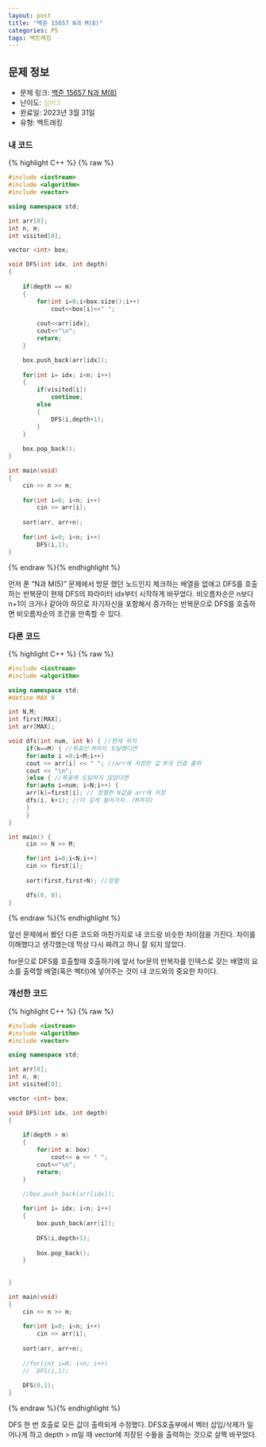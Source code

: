 ```yaml
---
layout: post
title: "백준 15657 N과 M(8)"
categories: PS
tags: 백트래킹
---
```


## 문제 정보
- 문제 링크: [백준 15657 N과 M(8)](https://www.acmicpc.net/problem/15657)
- 난이도: <span style="color:#B5C78A">실버3</span>
- 완료일: 2023년 3월 31일
- 유형: 백트래킹

### 내 코드

{% highlight C++ %} {% raw %}
```C++
#include <iostream>
#include <algorithm>
#include <vector>

using namespace std;

int arr[8];
int n, m;
int visited[8];

vector <int> box;

void DFS(int idx, int depth)
{
	
	if(depth == m)
	{
		for(int i=0;i<box.size();i++)
			cout<<box[i]<<" ";
		
		cout<<arr[idx];
		cout<<"\n";
		return;
	}

	box.push_back(arr[idx]);
	
	for(int i= idx; i<n; i++)
	{
		if(visited[i])
			continue;
		else
		{
			DFS(i,depth+1);	
		}
	}
	
	box.pop_back();
}

int main(void)
{
	cin >> n >> m;
	
	for(int i=0; i<n; i++)
		cin >> arr[i];
	
	sort(arr, arr+n);
	
	for(int i=0; i<n; i++)
		DFS(i,1);	
}
```
{% endraw %}{% endhighlight %}

먼저 푼 “N과 M(5)” 문제에서 방문 했던 노드인지 체크하는 배열을 없애고 DFS를 호출하는 반복문이 현재 DFS의 파라미터 idx부터 시작하게 바꾸었다. 비오름차순은 n보다 n+1이 크거나 같아야 하므로 자기자신을 포함해서 증가하는 반복문으로 DFS를 호출하면 비오름차순의 조건을 만족할 수 있다.

### 다른 코드

{% highlight C++ %} {% raw %}
```C++
#include <iostream>
#include <algorithm>

using namespace std;
#define MAX 9

int N,M;
int first[MAX];
int arr[MAX];

void dfs(int num, int k) { //현재 위치
	 if(k==M) { //목표인 M까지 도달했다면
	 for(auto i =0;i<M;i++)
	 cout << arr[i] << " "; //arr에 저장한 값 M개 만큼 출력
	 cout << "\n";
	 }else { //목표에 도달하지 않았다면
	 for(auto i=num; i<N;i++) {
	 arr[k]=first[i]; // 정렬한 N값을 arr에 저장
	 dfs(i, k+1); //더 깊게 들어가자. (M까지)
	 }
	 }
}

int main() {
	 cin >> N >> M;

	 for(int i=0;i<N;i++)
	 cin >> first[i];
	 
	 sort(first,first+N); //정렬

	 dfs(0, 0);
}
```
{% endraw %}{% endhighlight %}

앞선 문제에서 봤던 다른 코드와 마찬가지로 내 코드랑 비슷한 차이점을 가진다. 차이를 이해했다고 생각했는데 막상 다시 짜려고 하니 잘 되지 않았다. 

for문으로 DFS를 호출할때 호출하기에 앞서 for문의 반복자를 인덱스로 갖는 배열의 요소를 출력할 배열(혹은 벡터)에 넣어주는 것이 내 코드와의 중요한 차이다.

### 개선한 코드

{% highlight C++ %} {% raw %}
```C++
#include <iostream>
#include <algorithm>
#include <vector>

using namespace std;

int arr[8];
int n, m;
int visited[8];

vector <int> box;

void DFS(int idx, int depth)
{
	
	if(depth > m)
	{
		for(int a: box)
			cout<< a << " ";
		cout<<"\n";
		return;
	}

	//box.push_back(arr[idx]);
	
	for(int i= idx; i<n; i++)
	{
		box.push_back(arr[i]);
		
		DFS(i,depth+1);	
		
		box.pop_back();
	}
	
	
}

int main(void)
{
	cin >> n >> m;
	
	for(int i=0; i<n; i++)
		cin >> arr[i];
	
	sort(arr, arr+n);
	
	//for(int i=0; i<n; i++)
	//	DFS(i,1);	
	
	DFS(0,1);
}
```
{% endraw %}{% endhighlight %}

DFS 한 번 호출로 모든 값이 출력되게 수정했다. DFS호출부에서 벡터 삽입/삭제가 일어나게 하고 depth > m일 때 vector에 저장된 수들을 출력하는 것으로 살짝 바꾸었다.
